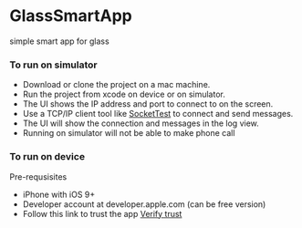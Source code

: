 # GlassSmartApp
simple smart app for glass
### To run on simulator 
* Download or clone the project on a mac machine.
* Run the project from xcode on device or on simulator.
* The UI shows the IP address and port to connect to on the screen.
* Use a TCP/IP client tool like [SocketTest](http://sourceforge.net/projects/sockettest/) to connect and send messages.
* The UI will show the connection and messages in the log view. 
* Running on simulator will not be able to make phone call

### To run on device
Pre-requsisites
* iPhone with iOS 9+
* Developer account at developer.apple.com (can be free version)
* Follow this link to trust the app [Verify trust](https://support.apple.com/en-us/HT204460)
